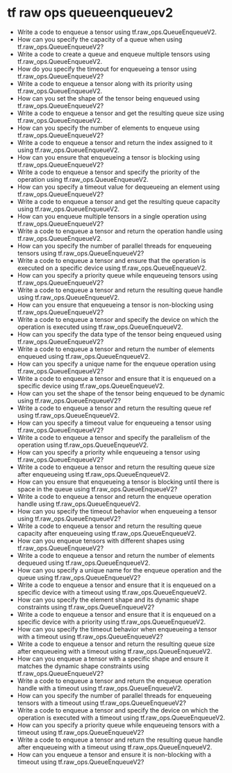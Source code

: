 # tf raw ops queueenqueuev2

- Write a code to enqueue a tensor using tf.raw_ops.QueueEnqueueV2.
- How can you specify the capacity of a queue when using tf.raw_ops.QueueEnqueueV2?
- Write a code to create a queue and enqueue multiple tensors using tf.raw_ops.QueueEnqueueV2.
- How do you specify the timeout for enqueueing a tensor using tf.raw_ops.QueueEnqueueV2?
- Write a code to enqueue a tensor along with its priority using tf.raw_ops.QueueEnqueueV2.
- How can you set the shape of the tensor being enqueued using tf.raw_ops.QueueEnqueueV2?
- Write a code to enqueue a tensor and get the resulting queue size using tf.raw_ops.QueueEnqueueV2.
- How can you specify the number of elements to enqueue using tf.raw_ops.QueueEnqueueV2?
- Write a code to enqueue a tensor and return the index assigned to it using tf.raw_ops.QueueEnqueueV2.
- How can you ensure that enqueueing a tensor is blocking using tf.raw_ops.QueueEnqueueV2?
- Write a code to enqueue a tensor and specify the priority of the operation using tf.raw_ops.QueueEnqueueV2.
- How can you specify a timeout value for dequeueing an element using tf.raw_ops.QueueEnqueueV2?
- Write a code to enqueue a tensor and get the resulting queue capacity using tf.raw_ops.QueueEnqueueV2.
- How can you enqueue multiple tensors in a single operation using tf.raw_ops.QueueEnqueueV2?
- Write a code to enqueue a tensor and return the operation handle using tf.raw_ops.QueueEnqueueV2.
- How can you specify the number of parallel threads for enqueueing tensors using tf.raw_ops.QueueEnqueueV2?
- Write a code to enqueue a tensor and ensure that the operation is executed on a specific device using tf.raw_ops.QueueEnqueueV2.
- How can you specify a priority queue while enqueueing tensors using tf.raw_ops.QueueEnqueueV2?
- Write a code to enqueue a tensor and return the resulting queue handle using tf.raw_ops.QueueEnqueueV2.
- How can you ensure that enqueueing a tensor is non-blocking using tf.raw_ops.QueueEnqueueV2?
- Write a code to enqueue a tensor and specify the device on which the operation is executed using tf.raw_ops.QueueEnqueueV2.
- How can you specify the data type of the tensor being enqueued using tf.raw_ops.QueueEnqueueV2?
- Write a code to enqueue a tensor and return the number of elements enqueued using tf.raw_ops.QueueEnqueueV2.
- How can you specify a unique name for the enqueue operation using tf.raw_ops.QueueEnqueueV2?
- Write a code to enqueue a tensor and ensure that it is enqueued on a specific device using tf.raw_ops.QueueEnqueueV2.
- How can you set the shape of the tensor being enqueued to be dynamic using tf.raw_ops.QueueEnqueueV2?
- Write a code to enqueue a tensor and return the resulting queue ref using tf.raw_ops.QueueEnqueueV2.
- How can you specify a timeout value for enqueueing a tensor using tf.raw_ops.QueueEnqueueV2?
- Write a code to enqueue a tensor and specify the parallelism of the operation using tf.raw_ops.QueueEnqueueV2.
- How can you specify a priority while enqueueing a tensor using tf.raw_ops.QueueEnqueueV2?
- Write a code to enqueue a tensor and return the resulting queue size after enqueueing using tf.raw_ops.QueueEnqueueV2.
- How can you ensure that enqueueing a tensor is blocking until there is space in the queue using tf.raw_ops.QueueEnqueueV2?
- Write a code to enqueue a tensor and return the enqueue operation handle using tf.raw_ops.QueueEnqueueV2.
- How can you specify the timeout behavior when enqueueing a tensor using tf.raw_ops.QueueEnqueueV2?
- Write a code to enqueue a tensor and return the resulting queue capacity after enqueueing using tf.raw_ops.QueueEnqueueV2.
- How can you enqueue tensors with different shapes using tf.raw_ops.QueueEnqueueV2?
- Write a code to enqueue a tensor and return the number of elements dequeued using tf.raw_ops.QueueEnqueueV2.
- How can you specify a unique name for the enqueue operation and the queue using tf.raw_ops.QueueEnqueueV2?
- Write a code to enqueue a tensor and ensure that it is enqueued on a specific device with a timeout using tf.raw_ops.QueueEnqueueV2.
- How can you specify the element shape and its dynamic shape constraints using tf.raw_ops.QueueEnqueueV2?
- Write a code to enqueue a tensor and ensure that it is enqueued on a specific device with a priority using tf.raw_ops.QueueEnqueueV2.
- How can you specify the timeout behavior when enqueueing a tensor with a timeout using tf.raw_ops.QueueEnqueueV2?
- Write a code to enqueue a tensor and return the resulting queue size after enqueueing with a timeout using tf.raw_ops.QueueEnqueueV2.
- How can you enqueue a tensor with a specific shape and ensure it matches the dynamic shape constraints using tf.raw_ops.QueueEnqueueV2?
- Write a code to enqueue a tensor and return the enqueue operation handle with a timeout using tf.raw_ops.QueueEnqueueV2.
- How can you specify the number of parallel threads for enqueueing tensors with a timeout using tf.raw_ops.QueueEnqueueV2?
- Write a code to enqueue a tensor and specify the device on which the operation is executed with a timeout using tf.raw_ops.QueueEnqueueV2.
- How can you specify a priority queue while enqueueing tensors with a timeout using tf.raw_ops.QueueEnqueueV2?
- Write a code to enqueue a tensor and return the resulting queue handle after enqueueing with a timeout using tf.raw_ops.QueueEnqueueV2.
- How can you enqueue a tensor and ensure it is non-blocking with a timeout using tf.raw_ops.QueueEnqueueV2?